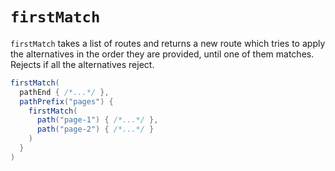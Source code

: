 # `firstMatch`

`firstMatch` takes a list of routes and returns a new route which tries to apply the alternatives in the order
they are provided, until one of them matches. Rejects if all the alternatives reject.

```scala
firstMatch(
  pathEnd { /*...*/ },
  pathPrefix("pages") {
    firstMatch(
      path("page-1") { /*...*/ },
      path("page-2") { /*...*/ }
    )
  }
)
```
